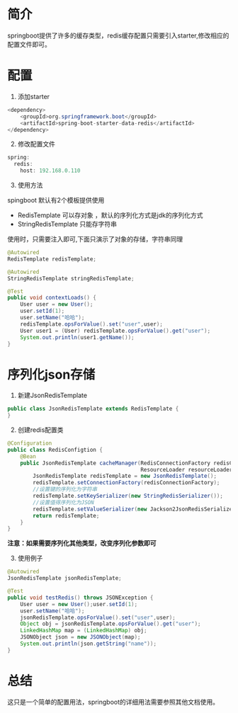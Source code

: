 # 简介
springboot提供了许多的缓存类型，redis缓存配置只需要引入starter,修改相应的配置文件即可。

# 配置
1. 添加starter

```java
<dependency>
    <groupId>org.springframework.boot</groupId>
    <artifactId>spring-boot-starter-data-redis</artifactId>
</dependency>

```

2. 修改配置文件

```java
spring:
  redis:
    host: 192.168.0.110
```

3. 使用方法

spingboot 默认有2个模板提供使用
+ RedisTemplate    可以存对象 ，默认的序列化方式是jdk的序列化方式
+ StringRedisTemplate 只能存字符串


使用时，只需要注入即可,下面只演示了对象的存储，字符串同理
```java
@Autowired
RedisTemplate redisTemplate;

@Autowired
StringRedisTemplate stringRedisTemplate;

@Test
public void contextLoads() {
    User user = new User();
    user.setId(1);
    user.setName("哈哈");
    redisTemplate.opsForValue().set("user",user);
    User user1 = (User) redisTemplate.opsForValue().get("user");
    System.out.println(user1.getName());
}
```

# 序列化json存储

1. 新建JsonRedisTemplate
```java
public class JsonRedisTemplate extends RedisTemplate {
}
```

2. 创建redis配置类
```java
@Configuration
public class RedisConfigtion {
    @Bean
    public JsonRedisTemplate cacheManager(RedisConnectionFactory redisConnectionFactory,
                                          ResourceLoader resourceLoader) {
        JsonRedisTemplate redisTemplate = new JsonRedisTemplate();
        redisTemplate.setConnectionFactory(redisConnectionFactory);
        //设置键的序列化为字符串
        redisTemplate.setKeySerializer(new StringRedisSerializer());
        //设置值得序列化为JSON
        redisTemplate.setValueSerializer(new Jackson2JsonRedisSerializer<Object>(Object.class));
        return redisTemplate;
    }
}

```

**注意：如果需要序列化其他类型，改变序列化参数即可**

3. 使用例子

```java
@Autowired
JsonRedisTemplate jsonRedisTemplate;

@Test
public void testRedis() throws JSONException {
    User user = new User();user.setId(1);
    user.setName("哈哈");
    jsonRedisTemplate.opsForValue().set("user",user);
    Object obj = jsonRedisTemplate.opsForValue().get("user");
    LinkedHashMap map = (LinkedHashMap) obj;
    JSONObject json = new JSONObject(map);
    System.out.println(json.getString("name"));
}
```

# 总结
这只是一个简单的配置用法，springboot的详细用法需要参照其他文档使用。